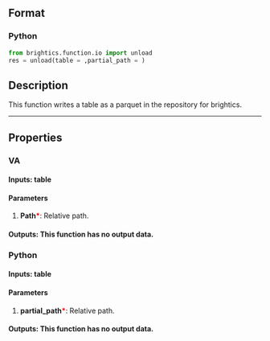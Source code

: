 ## Format
### Python
```python
from brightics.function.io import unload
res = unload(table = ,partial_path = )

```

## Description
This function writes a table as a parquet in the repository for brightics.

---

## Properties
### VA
#### Inputs: table

#### Parameters
1. **Path**<b style="color:red">*</b>: Relative path.

#### Outputs: This function has no output data.

### Python
#### Inputs: table

#### Parameters
1. **partial_path**<b style="color:red">*</b>: Relative path.

#### Outputs: This function has no output data.

